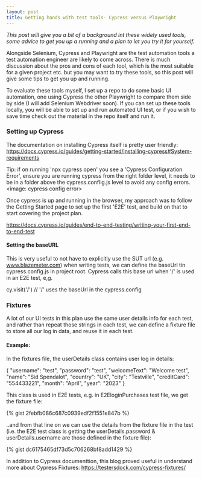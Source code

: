 ```yaml
---
layout: post
title: Getting hands with test tools- Cypress versus Playwright
---
```


<i>This post will give you a bit of a background int these widely used tools, some advice to get you up a running and a plan to let you try it for yourself.</i>

Alongside Selenium, Cypress and Playwright are the test automation tools a test automation engineer are likely to come across. There is much discussion about the pros and cons of each tool, which is the most suitable for a given project etc. but you may want to try these tools, so this post will give some tips to get you up and running.

To evaluate these tools myself, I set up a repo to do some basic UI automation, one using Cypress the other Playwright to compare them side by side (I will add Selenium Webdriver soon). If you can set up these tools locally, you will be able to set up and run automated UI test, or if you wish to save time check out the material in the repo itself and run it.

### Setting up Cypress

The documentation on installing Cypress itself is pretty user friendly:
https://docs.cypress.io/guides/getting-started/installing-cypress#System-requirements

Tip: if on running 'npx cypress open' you see a 'Cypress Configuration Error', ensure you are running cypress from the right folder level, it needs to be in a folder above the cypress.conflig.js level to avoid any config errors.
<image: cypress config error>

Once cypress is up and running in the browser, my approach was to follow the Getting Started page to set up the first 'E2E' test, and build on that to start covering the project plan.

https://docs.cypress.io/guides/end-to-end-testing/writing-your-first-end-to-end-test

#### Setting the baseURL

This is very useful to not have to explicitly use the SUT url (e.g. www.blazemeter.com) when writing tests, we can define the baseUrl tin cypress.config.js in project root. Cypress calls this base url when '/' is used in an E2E test, e,g.

cy.visit('/') // '/' uses the baseUrl in the cypress.config

### Fixtures

A lot of our UI tests in this plan use the same user details info for each test, and rather than repeat those strings in each test, we can define a fixture file to store all our log in data, and reuse it in each test.

#### Example:

In the fixtures file, the userDetails class contains user log in details:

{
"username": "test",
"password": "test",
"welcomeText": "Welcome test",
"name": "Sid Spendalot",
"country": "UK",
"city": "Testville",
"creditCard": "554433221",
"month": "April",
"year": "2023"
}

This class is used in E2E tests, e.g. in E2EloginPurchases test file, we get the fixture file:

{% gist 2febfb086c687c0939edf2f1551e847b %}

..and from that line on we can use the details from the fixture file in the test (i.e. the E2E test class is getting the userDetails.password & userDetails.username are those defined in the fixture file):

{% gist dc6175465df73d5c706268bf8add1429 %}

In addition to Cypress documenttion, this blog proved useful in understand more about Cypress Fixtures:
https://testersdock.com/cypress-fixtures/
